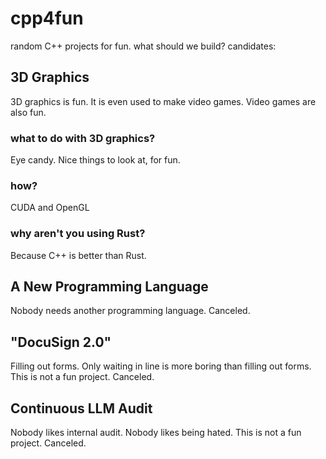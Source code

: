 # cpp4fun
random C++ projects for fun. what should we build? candidates:

## 3D Graphics 
3D graphics is fun. It is even used to make video games. Video games are also fun. 

### what to do with 3D graphics?
Eye candy. Nice things to look at, for fun. 

### how?
CUDA and OpenGL

### why aren't you using Rust?
Because C++ is better than Rust.

## A New Programming Language
Nobody needs another programming language. Canceled.

## "DocuSign 2.0"
Filling out forms. Only waiting in line is more boring than filling out forms. This is not a fun project. Canceled.

## Continuous LLM Audit
Nobody likes internal audit. Nobody likes being hated. This is not a fun project. Canceled.
